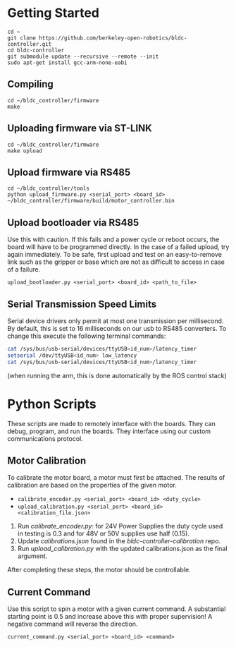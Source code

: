 # Getting Started
```
cd ~
git clone https://github.com/berkeley-open-robotics/bldc-controller.git
cd bldc-controller
git submodule update --recursive --remote --init
sudo apt-get install gcc-arm-none-eabi
```

## Compiling
```
cd ~/bldc_controller/firmware
make
```

## Uploading firmware via ST-LINK
```
cd ~/bldc_controller/firmware
make upload
```

## Upload firmware via RS485
```
cd ~/bldc_controller/tools
python upload_firmware.py <serial_port> <board_id> ~/bldc_controller/firmware/build/motor_controller.bin
```

## Upload bootloader via RS485
Use this with caution. If this fails and a power cycle or reboot occurs, the board will have to be programmed directly. In the case of a failed upload, try again immediately. To be safe, first upload and test on an easy-to-remove link such as the gripper or base which are not as difficult to access in case of a failure.

`upload_bootloader.py <serial_port> <board_id> <path_to_file>`

## Serial Transmission Speed Limits
Serial device drivers only permit at most one transmission per millisecond. By default, this is set to 16 milliseconds on our usb to RS485 converters. To change this execute the following terminal commands:

```bash
cat /sys/bus/usb-serial/devices/ttyUSB<id_num>/latency_timer
setserial /dev/ttyUSB<id_num> low_latency
cat /sys/bus/usb-serial/devices/ttyUSB<id_num>/latency_timer
```

(when running the arm, this is done automatically by the ROS control stack)

# Python Scripts
These scripts are made to remotely interface with the boards. They can debug, program, and run the boards. They interface using our custom communications protocol.

## Motor Calibration
To calibrate the motor board, a motor must first be attached. The results of calibration are based on the properties of the given motor.

* `calibrate_encoder.py <serial_port> <board_id> <duty_cycle>`
* `upload_calibration.py <serial_port> <board_id> <calibration_file.json>`

1. Run _calibrate_encoder.py_: for 24V Power Supplies the duty cycle used in testing is 0.3 and for 48V or 50V supplies use half (0.15).
2. Update _calibrations.json_ found in the _bldc-controller-calibration_ repo.
3. Run _upload_calibration.py_ with the updated calibrations.json as the final argument.

After completing these steps, the motor should be controllable.

## Current Command
Use this script to spin a motor with a given current command. A substantial starting point is 0.5 and increase above this with proper supervision! A negative command will reverse the direction.

`current_command.py <serial_port> <board_id> <command>`
